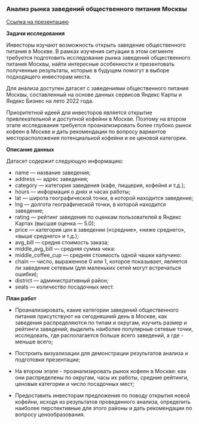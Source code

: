 ### **Анализ рынка заведений общественного питания Москвы**
 
[Ссылка на презентацию](https://disk.yandex.ru/i/RBn4q4IwFLdUnA)

**Задачи исследования**

Инвесторы изучают возможность открыть заведение общественного питания в Москве. В рамках изучения ситуации в этом сегменте требуется подготовить исследование рынка заведений общественного питания Москвы, найти интересные особенности и презентовать полученные результаты, которые в будущем помогут в выборе подходящего инвесторам места.

Для анализа доступен датасет с заведениями общественного питания Москвы, составленный на основе данных сервисов Яндекс Карты и Яндекс Бизнес на лето 2022 года. 

Приоритетной идеей для инвесторов является открытие привлекательной и  доступной кофейни в Москве. Поэтому на втором этапе исследования требуется проанализировать более глубоко рынок кофеен в Москве и дать рекомендации по вопросу вариантов месторасположения потенциальной кофейни и ее ценовой категории.

**Описание данных**

Датасет содержит следующую информацию:

+ name — название заведения;
+ address — адрес заведения;
+ category — категория заведения (кафе, пиццерия, кофейня и т.д.);
+ hours — информация о днях и часах работы;
+ lat — широта географической точки, в которой находится заведение;
+ lng — долгота географической точки, в которой находится заведение;
+ rating — рейтинг заведения по оценкам пользователей в Яндекс Картах (высшая оценка — 5.0);
+ price — категория цен в заведении («средние», «ниже среднего», «выше среднего» и т.д.);
+ avg_bill — средня стоимость заказа;
+ middle_avg_bill — средняя сумма чека:
+ middle_coffee_cup — средняя стоимость одной чашки капучино:
+ chain — число, выраженное 0 или 1, которое показывает, является ли заведение сетевым (для маленьких сетей могут встречаться ошибки);
+ district — административный район;
+ seats — количество посадочных мест.

**План работ**

+ Проанализировать, какие категории заведений общественного питания присутствуют на сегодняшний день в Москве, как заведения распределяются по типам и округам, изучить размер и рейтинги заведений, выделить наиболее популярные сетевые точки, исследовать, где располагается больше всего заведений, а где - меньше всего;

+ Построить визуализации для демонстрации результатов анализа и подготовки презентации;

+ На втором этапе - проанализировать рынок кофеен в Москве: как они распределены по округам, часы их работы, средние рейтинги, ценовые категории и число посадочных мест; 

+ Предоставить инвесторам предложения по поводу открытия новой кофейни, исходя из результатов проведенного анализа, определить наиболее перспективные для этого районы и дать рекомендации по вопросу ценообразования.
